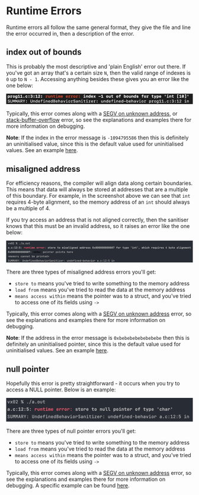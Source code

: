 # Runtime Errors

Runtime errors all follow the same general format, they give the file and line the error occurred in, then a description  of the error.

## index out of bounds
This is probably the most descriptive and 'plain English' error out there. If you've got an array that's a certain size `N`, then the valid range of indexes is `0` up to `N - 1`. Accessing anything besides these gives you an error like the one below:

![index out of bounds error](index.png)

Typically, this error comes along with a [SEGV on unknown address](../SEGV-unknown-address), or [stack-buffer-overflow](../stack-buffer-overflow) error, so see the explanations and examples there for more information on debugging.

**Note**: If the index in the error message is `-1094795586` then this is definitely an uninitialised value, since this is the default value used for uninitialised values. See an example [here](../SEGV-unknown-address/uninitialised-idx).


## misaligned address
For efficiency reasons, the compiler will align data along certain boundaries. This means that data will always be stored at addresses that are a multiple of this boundary. For example, in the screenshot above we can see that `int` requires 4-byte alignment, so the memory address of an `int` should always be a multiple of 4.

If you try access an address that is not aligned correctly, then the sanitiser knows that this must be an invalid address, so it raises an error like the one below:

![misaligned address error](misaligned.png)

There are three types of misaligned address errors you'll get:
- `store to` means you've tried to write something to the memory address
- `load from` means you've tried to read the data at the memory address
- `means access within` means the pointer was to a struct, and you've tried to access one of its fields using `->`

Typically, this error comes along with a [SEGV on unknown address](../SEGV-unknown-address) error, so see the explanations and examples there for more information on debugging.

**Note**: If the address in the error message is `0xbebebebebebebebe` then this is definitely an uninitialised pointer, since this is the default value used for uninitialised values. See an example [here](../SEGV-unknown-address/uninitialised-ptr).

## null pointer
Hopefully this error is pretty straightforward - it occurs when you try to access a NULL pointer. Below is an example:

![null pointer error](null.png)

There are three types of null pointer errors you'll get:
- `store to` means you've tried to write something to the memory address
- `load from` means you've tried to read the data at the memory address
- `means access within` means the pointer was to a struct, and you've tried to access one of its fields using `->`

Typically, this error comes along with a [SEGV on unknown address](../SEGV-unknown-address) error, so see the explanations and examples there for more information on debugging. A specific example can be found [here](../SEGV-unknown-address/nullptr).